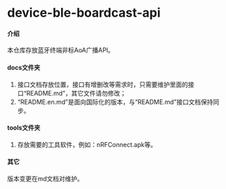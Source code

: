# device-ble-boardcast-api

#### 介绍
本仓库存放蓝牙终端非标AoA广播API。

#### docs文件夹
1. 接口文档存放位置，接口有增删改等需求时，只需要维护里面的接口“README.md”，其它文件请勿修改；
2. “README.en.md”是面向国际化的版本，与“README.md”接口文档保持同步。


#### tools文件夹

1.  存放需要的工具软件，例如：nRFConnect.apk等。

#### 其它

版本变更在md文档对维护。
